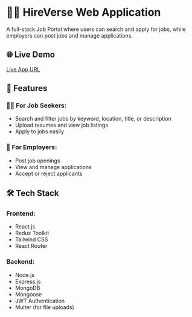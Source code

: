 # 🧑‍💼 HireVerse Web Application

A full-stack Job Portal where users can search and apply for jobs, while employers can post jobs and manage applications.

## 🌐 Live Demo

[Live App URL]()

## 🚀 Features

### 👩‍💼 For Job Seekers:
- Search and filter jobs by keyword, location, title, or description
- Upload resumes and view job listings
- Apply to jobs easily

### 🏢 For Employers:
- Post job openings
- View and manage applications
- Accept or reject applicants

## 🛠️ Tech Stack

### Frontend:
- React.js
- Redux Toolkit
- Tailwind CSS
- React Router

### Backend:
- Node.js
- Express.js
- MongoDB
- Mongoose
- JWT Authentication
- Multer (for file uploads)


